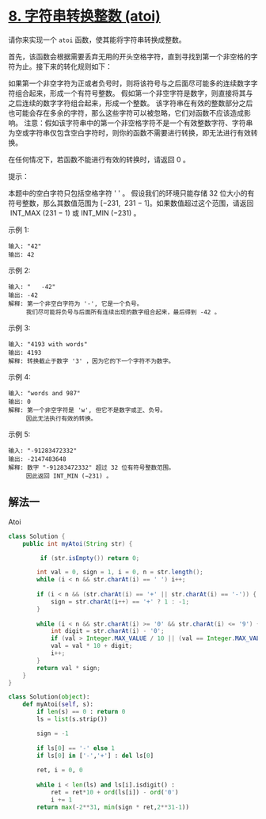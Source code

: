 # [8. 字符串转换整数 (atoi)](https://leetcode-cn.com/problems/string-to-integer-atoi/)

请你来实现一个 `atoi` 函数，使其能将字符串转换成整数。

首先，该函数会根据需要丢弃无用的开头空格字符，直到寻找到第一个非空格的字符为止。接下来的转化规则如下：

如果第一个非空字符为正或者负号时，则将该符号与之后面尽可能多的连续数字字符组合起来，形成一个有符号整数。
假如第一个非空字符是数字，则直接将其与之后连续的数字字符组合起来，形成一个整数。
该字符串在有效的整数部分之后也可能会存在多余的字符，那么这些字符可以被忽略，它们对函数不应该造成影响。
注意：假如该字符串中的第一个非空格字符不是一个有效整数字符、字符串为空或字符串仅包含空白字符时，则你的函数不需要进行转换，即无法进行有效转换。

在任何情况下，若函数不能进行有效的转换时，请返回 0 。

提示：

本题中的空白字符只包括空格字符 ' ' 。
假设我们的环境只能存储 32 位大小的有符号整数，那么其数值范围为 [−231,  231 − 1]。如果数值超过这个范围，请返回  INT_MAX (231 − 1) 或 INT_MIN (−231) 。
 

示例 1:

```
输入: "42"
输出: 42
```

示例 2:

```
输入: "   -42"
输出: -42
解释: 第一个非空白字符为 '-', 它是一个负号。
     我们尽可能将负号与后面所有连续出现的数字组合起来，最后得到 -42 。
```

示例 3:

```
输入: "4193 with words"
输出: 4193
解释: 转换截止于数字 '3' ，因为它的下一个字符不为数字。
```

示例 4:

```
输入: "words and 987"
输出: 0
解释: 第一个非空字符是 'w', 但它不是数字或正、负号。
     因此无法执行有效的转换。
```

示例 5:

```
输入: "-91283472332"
输出: -2147483648
解释: 数字 "-91283472332" 超过 32 位有符号整数范围。 
     因此返回 INT_MIN (−231) 。
```

## 解法一

Atoi

```Java
class Solution {
    public int myAtoi(String str) {

         if (str.isEmpty()) return 0;

        int val = 0, sign = 1, i = 0, n = str.length();
        while (i < n && str.charAt(i) == ' ') i++;
        
        if (i < n && (str.charAt(i) == '+' || str.charAt(i) == '-')) {
            sign = str.charAt(i++) == '+' ? 1 : -1;
        }
        
        while (i < n && str.charAt(i) >= '0' && str.charAt(i) <= '9') {
            int digit = str.charAt(i) - '0';
            if (val > Integer.MAX_VALUE / 10 || (val == Integer.MAX_VALUE / 10 && digit > 7)) return sign == 1 ? Integer.MAX_VALUE : Integer.MIN_VALUE;
            val = val * 10 + digit;
            i++;
        }
        return val * sign;
    }
}
```

```python
class Solution(object): 
    def myAtoi(self, s):
        if len(s) == 0 : return 0 
        ls = list(s.strip())

        sign = -1 
        
        if ls[0] == '-' else 1 
        if ls[0] in ['-','+'] : del ls[0] 
        
        ret, i = 0, 0
        
        while i < len(ls) and ls[i].isdigit() : 
            ret = ret*10 + ord(ls[i]) - ord('0') 
            i += 1
        return max(-2**31, min(sign * ret,2**31-1))
```